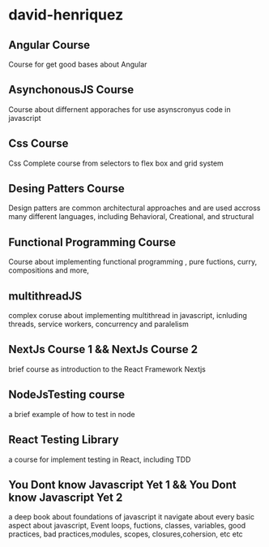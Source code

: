# david-henriquez

## Angular Course

Course for get good bases about Angular

## AsynchonousJS Course

Course about differnent apporaches for use asynscronyus code in javascript

## Css Course

Css Complete course from selectors to flex box and grid system

## Desing Patters Course

Design patters are common architectural approaches and are used accross many different languages, including Behavioral, Creational, and structural

## Functional Programming Course

Course about implementing functional programming , pure fuctions, curry, compositions and more,

## multithreadJS

complex coruse about implementing multithread in javascript, icnluding threads, service workers, concurrency and paralelism

## NextJs Course 1 && NextJs Course 2

brief course as introduction to the React Framework Nextjs

## NodeJsTesting course

a brief example of how to test in node

## React Testing Library

a course for implement testing in React, including TDD

## You Dont know Javascript Yet 1 && You Dont know Javascript Yet 2

a deep book about foundations of javascript it navigate about every basic aspect about javascript, Event loops, fuctions, classes, variables, good practices, bad practices,modules, scopes, closures,cohersion, etc etc
